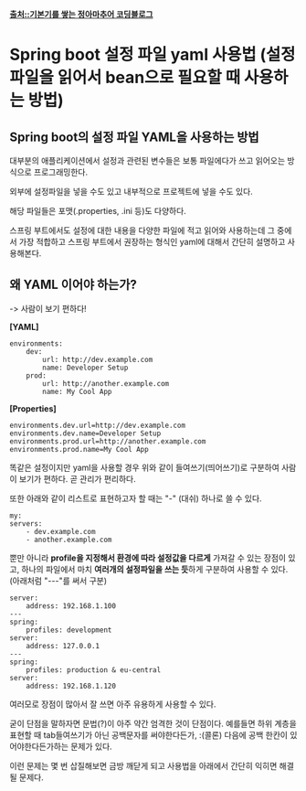 [**출처::기본기를 쌓는 정아마추어 코딩블로그**](https://jeong-pro.tistory.com/159)

Spring boot 설정 파일 yaml 사용법 (설정 파일을 읽어서 bean으로 필요할 때 사용하는 방법)
====================================================================================

Spring boot의 설정 파일 YAML을 사용하는 방법
-------------------------------------------

대부분의 애플리케이션에서 설정과 관련된 변수들은 보통 파일에다가 쓰고 읽어오는 방식으로 프로그래밍한다.

외부에 설정파일을 넣을 수도 있고 내부적으로 프로젝트에 넣을 수도 있다.

해당 파일들은 포맷(.properties, .ini 등)도 다양하다.

스프링 부트에서도 설정에 대한 내용을 다양한 파일에 적고 읽어와 사용하는데 그 중에서 가장 적합하고 스프링 부트에서 권장하는 형식인 yaml에 대해서 
간단히 설명하고 사용해본다.

왜 YAML 이어야 하는가?
---------------------

-> 사람이 보기 편하다!

**[YAML]**
`````````````````````````````````````````
environments:
    dev:
        url: http://dev.example.com
        name: Developer Setup
    prod:
        url: http://another.example.com
        name: My Cool App
`````````````````````````````````````````

**[Properties]**
`````````````````````````````````````````
environments.dev.url=http://dev.example.com
environments.dev.name=Developer Setup
environments.prod.url=http://another.example.com
environments.prod.name=My Cool App
`````````````````````````````````````````

똑같은 설정이지만 yaml을 사용할 경우 위와 같이 들여쓰기(띄어쓰기)로 구분하여 사람이 보기가 편하다. 곧 관리가 편리하다.

또한 아래와 같이 리스트로 표현하고자 할 때는 "-" (대쉬) 하나로 쓸 수 있다.

`````````````````````````
my:
servers:
    - dev.example.com
    - another.example.com
`````````````````````````

뿐만 아니라 **profile을 지정해서 환경에 따라 설정값을 다르게** 가져갈 수 있는 장점이 있고, 
하나의 파일에서 마치 **여러개의 설정파일을 쓰는 듯**하게 구분하여 사용할 수 있다. 
(아래처럼 "---"를 써서 구분)

```````````````````````````````````````
server:
    address: 192.168.1.100
---
spring:
    profiles: development
server:
    address: 127.0.0.1
---
spring:
    profiles: production & eu-central
server:
    address: 192.168.1.120
```````````````````````````````````````

여러모로 장점이 많아서 잘 쓰면 아주 유용하게 사용할 수 있다.

굳이 단점을 말하자면 문법(?)이 아주 약간 엄격한 것이 단점이다. 
예를들면 하위 계층을 표현할 때 tab들여쓰기가 아닌 공백문자를 써야한다든가, :(콜론) 다음에 공백 한칸이 있어야한다든가하는 문제가 있다.

이런 문제는 몇 번 삽질해보면 금방 깨닫게 되고 사용법을 아래에서 간단히 익히면 해결될 문제다.
